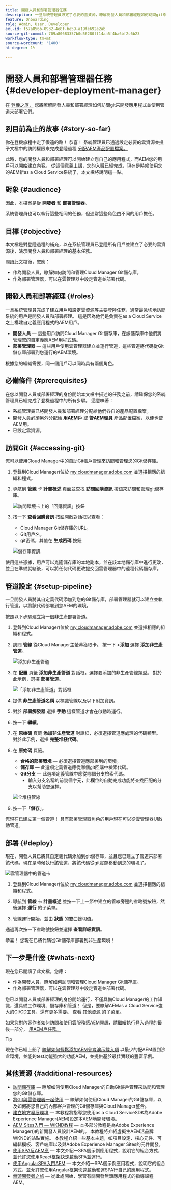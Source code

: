```yaml
---
title: 開發人員和部署管理器任務
description: 一旦系統管理員設定了必要的雲資源，瞭解開發人員和部署經理如何訪問git來開發應用程式並使用管道來部署它們。
feature: Onboarding
role: Admin, User, Developer
exl-id: f57a856b-0932-4e8f-be59-a19fe692e2ab
source-git-commit: 709a80683357b0d56280ff14aa5f4ba6bf2c6b23
workflow-type: tm+mt
source-wordcount: '1400'
ht-degree: 1%

---
```



# 開發人員和部署管理器任務 {#developer-deployment-manager}

在 [登機之旅，](overview.md) 您將瞭解開發人員和部署經理如何訪問git來開發應用程式並使用管道來部署它們。

## 到目前為止的故事 {#story-so-far}

你在登機旅程中走了很遠的路！ 恭喜！ 系統管理員已通過設定必要的雲資源並授予文檔中的訪問權限來完成登陸過程 [分配AEM產品配置檔案。](assign-profiles-aem.md)

此時，您的開發人員和部署經理可以開始建立您自己的應用程式，而AEM您的用戶可以開始建立內容。 從這個意義上講，您的入職已經完成，現在是時候使用您的AEM新as a Cloud Service系統了，本文檔將說明這一點。

## 對象 {#audience}

因此，本檔案是從 **開發者** 和 **部署管理器**。

系統管理員也可以執行這些相同的任務，但通常這些角色由不同的用戶擔任。

## 目標 {#objective}

本文檔是對登陸過程的補充，以在系統管理員已登陸所有用戶並建立了必要的雲資源後，演示開發人員和部署經理的基本任務。

閱讀此文檔後，您應：

* 作為開發人員，瞭解如何訪問和管理Cloud Manager Git儲存庫。
* 作為部署管理器，可以在雲管理器中設定管道並部署代碼。

## 開發人員和部署經理 {#roles}

一旦系統管理員完成了建立用戶和設定雲資源等主要登陸任務，通常最急切地訪問系統的用戶是開發人員和部署經理。 這是因為他們是負責在as a Cloud Service之上構建自定義應用程式的AEM用戶。

* **開發人員**  — 這些用戶訪問Cloud Manager Git儲存庫，在該儲存庫中他們將管理您的自定義應AEM用程式碼。
* **部署管理器**  — 這些用戶使用雲管理器建立並運行管道，這些管道將代碼從Git儲存庫部署到您運行的AEM環境。

根據您的組織需要，同一個用戶可以同時具有兩個角色。

## 必備條件 {#prerequisites}

在您以開發人員或部署經理的身份開始本文檔中描述的任務之前，請確保您的系統管理員已經完成了登機過程中的所有步驟。 這意味著：

* 系統管理員已將開發人員和部署經理分配給他們各自的產品配置檔案。
* 開發人員必須另外分配給 **用AEM戶** 或 **管AEM理員** 產品配置檔案，以便也使AEM用。
* 已設定雲資源。

## 訪問Git {#accessing-git}

您可以使用Cloud Manager中的自助Git帳戶管理來訪問和管理您的Git儲存庫。

1. 登錄到Cloud Manager(位於 [my.cloudmanager.adobe.com](https://my.cloudmanager.adobe.com/) 並選擇相應的組織和程式。

1. 導航到 **管線** 卡 **計畫概述** 頁面並查找 **訪問回購資訊** 按鈕來訪問和管理git儲存庫。

   ![訪問環境卡上的「回購資訊」按鈕](/help/implementing/cloud-manager/assets/repos/access-repo1.png)

1. 按一下 **查看回購資訊** 按鈕開啟對話框以查看：

   * Cloud Manager Git儲存庫的URL。
   * Git用戶名。
   * git密碼，其值在 **生成密碼** 按鈕

   ![儲存庫資訊](/help/implementing/cloud-manager/assets/repos/access-repo-create.png)

使用這些憑據，用戶可以克隆儲存庫的本地副本，並在該本地儲存庫中進行更改，並且在準備就緒後，可以將任何代碼更改提交回雲管理器中的遠程代碼儲存庫。

## 管道設定 {#setup-pipeline}

一旦開發人員將其自定義代碼添加到您的Git儲存庫，部署管理器就可以建立並執行管道，以將該代碼部署到您AEM的環境。

按照以下步驟建立第一個非生產部署管道。

1. 登錄到Cloud Manager(位於 [my.cloudmanager.adobe.com](https://my.cloudmanager.adobe.com/) 並選擇相應的組織和程式。

1. 訪問 **管線** 從Cloud Manager主螢幕獲取卡。 按一下 **+添加** 選擇 **添加非生產管道**。

   ![添加非生產管道](/help/implementing/cloud-manager/assets/configure-pipeline/nonprod-pipeline-add1.png)

1. 在 **配置** 頁籤 **添加非生產管道** 對話框，選擇要添加的非生產管線類型。 對於此示例，選擇 **部署管道**。

   ![「添加非生產管道」對話框](/help/implementing/cloud-manager/assets/configure-pipeline/non-prod-pipeline-config.png)

1. 提供 **非生產管道名稱** 以標識管線以及以下附加資訊。

1. 對於 **部署觸發器** 選擇 **手動** 這樣管道才會在啟動時運行。

1. 按一下 **繼續**。

1. 在 **原始碼** 頁籤 **添加非生產管道** 對話框，必須選擇管道應處理的代碼類型。 對於此示例，選擇 **完整堆棧代碼**。

1. 在 **原始碼** 頁籤。

   * **合格的部署環境**  — 必須選擇管道應部署到的環境。
   * **儲存庫**  — 此選項定義管道應從哪個git回購中檢索代碼。
   * **Git分支**  — 此選項定義管線中應從哪個分支檢索代碼。
      * 輸入分支名稱的前幾個字元，此欄位的自動完成功能將查找匹配的分支以幫助您選擇。

   ![全堆棧管線](/help/implementing/cloud-manager/assets/configure-pipeline/non-prod-pipeline-full-stack.png)

1. 按一下「**儲存**」。

您現在已建立第一個管道！ 具有部署管理器角色的用戶現在可以從雲管理器UI啟動管道。

## 部署 {#deploy}

現在，開發人員已將其自定義代碼添加到git儲存庫，並且您已建立了管道來部署該代碼，現在是時候執行該管道，將該代碼從git實際移動到您的環境了。

![雲管理器中的管道卡](/help/implementing/cloud-manager/assets/configure-pipeline/pipelines-card.png)

1. 登錄到Cloud Manager(位於 [my.cloudmanager.adobe.com](https://my.cloudmanager.adobe.com/) 並選擇相應的組織和程式。

1. 導航到 **管線** 卡 **計畫概述** 並按一下上一節中建立的管線旁邊的省略號按鈕，然後選擇 **運行** 的子菜單。

1. 管線運行開始，並由 **狀態** 的雙曲餘切值。

通過再次按一下省略號按鈕並選擇 **查看詳細資訊**。

恭喜！ 您現在已將代碼從Git儲存庫部署到非生產環境！

## 下一步是什麼 {#whats-next}

現在您已閱讀了此文檔，您應：

* 作為開發人員，瞭解如何訪問和管理Cloud Manager Git儲存庫。
* 作為部署管理器，可以在雲管理器中設定管道並部署代碼。

您已以開發人員或部署經理的身份開始運行，不僅具備Cloud Manager的工作知識，還具備工作環境、儲存庫和管道！ 但是，要瞭解AEMas a Cloud Service強大的CI/CD工具，還有更多需要。 查看 [其他資源](#additional-resources) 的子菜單。

如果您對內容作者如何訪問和使用雲服務感AEM興趣，請繼續執行登入過程的最後一部分， [用AEM戶任務。](aem-users.md)

>[!TIP]
>
>現在你已經上船了 [瞭解如何輕鬆添加AEM參考演示載入項](/help/journey-sites/demos-add-on/overview.md) 以最少的配AEM置到沙盒環境，並能夠test功能強大的功能AEM，並提供基於最佳實踐的豐富示例。

## 其他資源 {#additional-resources}

* [訪問儲存庫](/help/implementing/cloud-manager/managing-code/accessing-repos.md)  — 瞭解如何使用Cloud Manager的自助Git帳戶管理來訪問和管理您的Git儲存庫。
* [將Git與雲管理器一起使用](/help/implementing/cloud-manager/managing-code/integrating-with-git.md)  — 瞭解如何使用Cloud Manager的Git儲存庫，以及如何將您自己的內部客戶管理的Git儲存庫與Cloud Manager整合。
* [建立地方發展環境](https://experienceleague.adobe.com/docs/experience-manager-learn/cloud-service/local-development-environment-set-up/overview.html)  — 本教程將指導您使用as a Cloud ServiceSDK為Adobe Experience Manager(AEM)設定本AEM地開發環境。
* [AEM Sites入門 — WKND教程](https://experienceleague.adobe.com/docs/experience-manager-learn/getting-started-wknd-tutorial-develop/overview.html?lang=zh-Hant)  — 本多部分教程是為Adobe Experience Manager()的新開發人員設計AEM的。 本教程將介紹虛擬生AEM活品牌WKND的站點實施。 本教程介紹一些基本主題，如項目設定、核心元件、可編輯模板、客戶端庫以及與Adobe Experience Manager Sites的元件開發。
* [使用SPA反AEM應](/help/implementing/developing/hybrid/getting-started-react.md)  — 本文介紹一SPA個示例應用程式，說明它的組合方式，並允許您使用React框架快速啟動SPA並運行。
* [使用AngularSPA入門AEM](/help/implementing/developing/hybrid/getting-started-angular.md)  — 本文介紹一SPA個示例應用程式，說明它的組合方式，並允許您使用Angular框架快速啟動和運SPA行自己的應用程式。
* [無頭開發者之旅](/help/journey-headless/developer/overview.md)  — 從此處開始，學習有關開發無頭應用程式的指導課程AEM。
